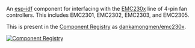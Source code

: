 An [esp-idf](https://github.com/espressif/esp-idf) component for interfacing
with the [EMC230x](https://ww1.microchip.com/downloads/aemDocuments/documents/MSLD/ProductDocuments/DataSheets/EMC2301-2-3-5-Data-Sheet-DS20006532A.pdf)
line of 4-pin fan controllers. This includes EMC2301, EMC2302, EMC2303, and EMC2305.

This is present in the [Component Registry](https://components.espressif.com/)
as [dankamongmen/emc230x](https://components.espressif.com/components/dankamongmen/emc230x).

[![Component Registry](https://components.espressif.com/components/dankamongmen/emc230x/badge.svg)](https://components.espressif.com/components/dankamongmen/emc230x)
